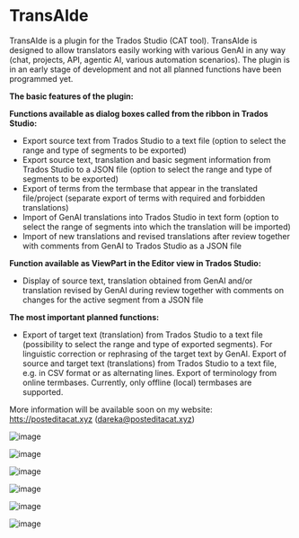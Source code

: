# TransAIde
TransAIde is a plugin for the Trados Studio (CAT tool).
TransAIde is designed to allow translators easily working with various GenAI in any way (chat, projects, API, agentic AI, various automation scenarios). 
The plugin is in an early stage of development and not all planned functions have been programmed yet.

**The basic features of the plugin:**

**Functions available as dialog boxes called from the ribbon in Trados Studio:**
- Export source text from Trados Studio to a text file (option to select the range and type of segments to be exported)
- Export source text, translation and basic segment information from Trados Studio to a JSON file (option to select the range and type of segments to be exported)
- Export of terms from the termbase that appear in the translated file/project (separate export of terms with required and forbidden translations)
- Import of GenAI translations into Trados Studio in text form (option to select the range of segments into which the translation will be imported)
- Import of new translations and revised translations after review together with comments from GenAI to Trados Studio as a JSON file

**Function available as ViewPart in the Editor view in Trados Studio:**
- Display of source text, translation obtained from GenAI and/or translation revised by GenAI during review together with comments on changes for the active segment from a JSON file

**The most important planned functions:**
- Export of target text (translation) from Trados Studio to a text file (possibility to select the range and type of exported segments). For linguistic correction or rephrasing of the target text by GenAI.
Export of source and target text (translations) from Trados Studio to a text file, e.g. in CSV format or as alternating lines.
Export of terminology from online termbases. Currently, only offline (local) termbases are supported.

More information will be available soon on my website: [htts://posteditacat.xyz](https://posteditacat.xyz/en/) (dareka@posteditacat.xyz)

![image](https://github.com/user-attachments/assets/71a0168a-f9a2-48ec-ab45-46e983c6a64b)

![image](https://github.com/user-attachments/assets/fdaa1ce8-b64b-411a-b298-05581c7d8134)

![image](https://github.com/user-attachments/assets/7262ade0-70a0-4236-a650-cef7d2ba4371)

![image](https://github.com/user-attachments/assets/d896d03e-8d6c-480a-aa70-8e38422a885e)

![image](https://github.com/user-attachments/assets/b69be996-ba60-4d20-8868-2e78d1a99135)

![image](https://github.com/user-attachments/assets/1b1bd728-e0df-47d1-b737-c527cd89b844)


